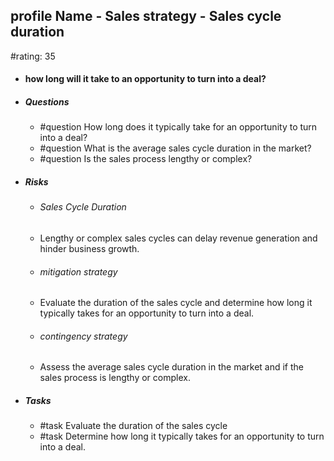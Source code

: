 ## profile Name - Sales strategy - Sales cycle duration
#rating: 35
- #### how long will it take to an opportunity to turn into a deal?
- ##### Questions
  - #question How long does it typically take for an opportunity to turn into a deal?
  - #question What is the average sales cycle duration in the market?
  - #question Is the sales process lengthy or complex?
- ##### Risks

  - ###### Sales Cycle Duration
  - Lengthy or complex sales cycles can delay revenue generation and hinder business growth.
  - ###### mitigation strategy
  - Evaluate the duration of the sales cycle and determine how long it typically takes for an opportunity to turn into a deal.
  - ###### contingency strategy
  - Assess the average sales cycle duration in the market and if the sales process is lengthy or complex.
- ##### Tasks
  - #task Evaluate the duration of the sales cycle
  - #task  Determine how long it typically takes for an opportunity to turn into a deal.


